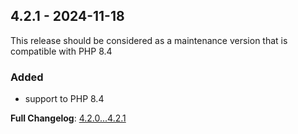 
## 4.2.1 - 2024-11-18

This release should be considered as a maintenance version that is compatible with PHP 8.4

### Added

- support to PHP 8.4

**Full Changelog**: [4.2.0...4.2.1](https://github.com/llaville/umlwriter/compare/4.2.0...4.2.1)
